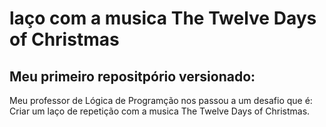 # laço com a musica The Twelve Days of Christmas
 
 ## Meu primeiro repositpório versionado: 
 
 Meu professor de Lógica de Programção nos passou a um desafio que é: Criar um laço de repetição com a musica The Twelve Days of Christmas.

